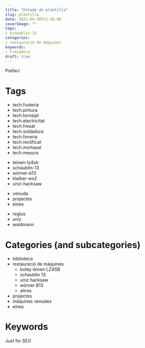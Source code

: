 ```yaml
---
title: "Entada de plantilla"
slug: plantilla
date: 2023-04-30T21:36:00
coverImage: ""
tags:
- schaublin-13
categories:
- restauració de màquines
keywords:
- Fresadora
draft: true
---
```


Prefaci

<!--more-->

# Tags

<!-- technologies used -->
- tech.fusteria
- tech.pintura
- tech.tornejat
- tech.electricitat
- tech.fresat
- tech.soldadura
- tech.foneria
- tech.rectificat
- tech.mortasat
- tech.mesura

<!-- main machines -->
- leinen-lz4sb
- schaublin-13
- wörner-b13
- klaiber-ws2
- uniz-hacksaw

<!-- other tags -->
- venuda
- projectes
- eines

<!-- to be removed in the future -->
- reglus
- uniz
- waldmann


# Categories (and subcategories)

- biblioteca
- restauració de màquines
    - boley leinen LZ4SB
    - schaublin 13
    - uniz hacksaw
    - wörner B13
    - altres
- projectes
- màquines venudes
- eines

# Keywords

Just for SEO


<!--
{{< image classes="fig-100 center clear" src="original.jpg" >}}

{{< youtube id="k38Vl8QqrZE" >}}
-->
